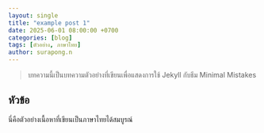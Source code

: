 ```yaml
---
layout: single
title: "example post 1"
date: 2025-06-01 08:00:00 +0700
categories: [blog]
tags: [ตัวอย่าง, ภาษาไทย]
author: surapong.n
---
```


> บทความนี้เป็นบทความตัวอย่างที่เขียนเพื่อแสดงการใช้ Jekyll กับธีม Minimal Mistakes

## หัวข้อ

นี่คือตัวอย่างเนื้อหาที่เขียนเป็นภาษาไทยได้สมบูรณ์
